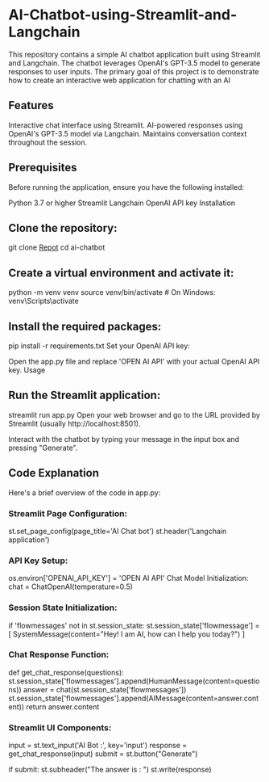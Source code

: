 # AI-Chatbot-using-Streamlit-and-Langchain
This repository contains a simple AI chatbot application built using Streamlit and Langchain. The chatbot leverages OpenAI's GPT-3.5 model to generate responses to user inputs. The primary goal of this project is to demonstrate how to create an interactive web application for chatting with an AI

## Features
Interactive chat interface using Streamlit.
AI-powered responses using OpenAI's GPT-3.5 model via Langchain.
Maintains conversation context throughout the session.

## Prerequisites
Before running the application, ensure you have the following installed:

Python 3.7 or higher
Streamlit
Langchain
OpenAI API key
Installation

## Clone the repository:
git clone [Repot](https://github.com/smadiwale29/AI-Chatbot-using-Streamlit-and-Langchain/tree/main)
cd ai-chatbot

## Create a virtual environment and activate it:
python -m venv venv
source venv/bin/activate   # On Windows: venv\Scripts\activate

## Install the required packages:
pip install -r requirements.txt
Set your OpenAI API key:

Open the app.py file and replace 'OPEN AI API' with your actual OpenAI API key.
Usage

## Run the Streamlit application:
streamlit run app.py
Open your web browser and go to the URL provided by Streamlit (usually http://localhost:8501).

Interact with the chatbot by typing your message in the input box and pressing "Generate".

## Code Explanation
Here's a brief overview of the code in app.py:

### Streamlit Page Configuration:
st.set_page_config(page_title='AI Chat bot')
st.header('Langchain application')

### API Key Setup:
os.environ['OPENAI_API_KEY'] = 'OPEN AI API'
Chat Model Initialization:
chat = ChatOpenAI(temperature=0.5)

### Session State Initialization:
if 'flowmessages' not in st.session_state:
    st.session_state['flowmessage'] = [
        SystemMessage(content="Hey! I am AI, how can I help you today?")
    ]

    
### Chat Response Function:
def get_chat_response(questions):
    st.session_state['flowmessages'].append(HumanMessage(content=questions))
    answer = chat(st.session_state['flowmessages'])
    st.session_state['flowmessages'].append(AIMessage(content=answer.content))
    return answer.content
    
### Streamlit UI Components:
input = st.text_input('AI Bot :', key='input')
response = get_chat_response(input)
submit = st.button("Generate")

if submit:
    st.subheader("The answer is : ")
    st.write(response)
